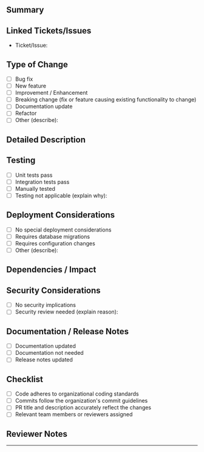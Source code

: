## Summary
<!-- Provide a concise summary of your changes. -->

## Linked Tickets/Issues
<!-- List any linked Jira tickets, GitHub Issues, or related documents. -->
- Ticket/Issue:

## Type of Change
<!-- Select the type(s) of change you have introduced -->
- [ ] Bug fix
- [ ] New feature
- [ ] Improvement / Enhancement
- [ ] Breaking change (fix or feature causing existing functionality to change)
- [ ] Documentation update
- [ ] Refactor
- [ ] Other (describe):

## Detailed Description
<!-- Explain your implementation details and why you chose this solution -->

## Testing
<!-- Explain how your changes were tested (manual tests, automated tests, environments tested, etc.) -->
- [ ] Unit tests pass
- [ ] Integration tests pass
- [ ] Manually tested
- [ ] Testing not applicable (explain why):

## Deployment Considerations
<!-- Outline any special considerations for deployment -->
- [ ] No special deployment considerations
- [ ] Requires database migrations
- [ ] Requires configuration changes
- [ ] Other (describe):

## Dependencies / Impact
<!-- Describe any dependencies your PR has on other teams, systems, or components -->

## Security Considerations
<!-- Note if the changes introduce any security concerns or considerations -->
- [ ] No security implications
- [ ] Security review needed (explain reason):

## Documentation / Release Notes
<!-- Indicate if documentation updates are needed -->
- [ ] Documentation updated
- [ ] Documentation not needed
- [ ] Release notes updated

## Checklist
<!-- Ensure the following tasks are complete -->
- [ ] Code adheres to organizational coding standards
- [ ] Commits follow the organization's commit guidelines
- [ ] PR title and description accurately reflect the changes
- [ ] Relevant team members or reviewers assigned

## Reviewer Notes
<!-- Anything specific you'd like reviewers to focus on? -->

---
